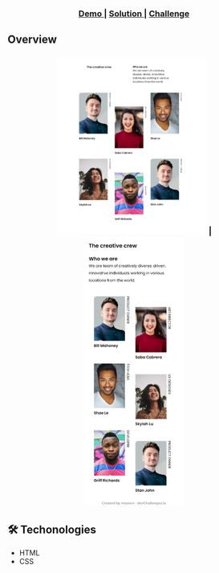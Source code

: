 <!-- Please update value in the {}  -->

<div align="center">
  <h3>
    <a href="https://challenge-my-team.surge.sh/" target="_blank">
      Demo
    </a>
    <span> | </span>
    <a href="https://github.com/moouro/devChallenges/tree/main/projects/my-team-page" target="_blank">
      Solution
    </a>
    <span> | </span>
    <a href="https://devchallenges.io/challenges/hhmesazsqgKXrTkYkt0U" target="_blank">
      Challenge
    </a>
  </h3>
</div>

## Overview

<div align="center">
 <h3>
<img src="https://github.com/moouro/devChallenges/blob/main/projects/my-team-page/img/desktop.png?raw=true" width="300" alt="Challenge my-team-page version desktop">
<span> | </span>
<img src="https://github.com/moouro/devChallenges/blob/main/projects/my-team-page/img/mobile.png?raw=true" width="200" alt="Challenge my-team-page version mobile" >
 </h3>
</div>

## 🛠 Techonologies

- HTML
- CSS
